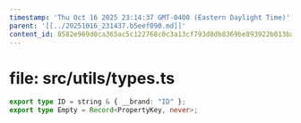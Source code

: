 ```yaml
---
timestamp: 'Thu Oct 16 2025 23:14:37 GMT-0400 (Eastern Daylight Time)'
parent: '[[../20251016_231437.b5eef090.md]]'
content_id: 8582e969d0ca365ac5c122768c0c3a13cf793d8db8369be893922b013ba0589c
---
```


# file: src/utils/types.ts

```typescript
export type ID = string & { __brand: "ID" };
export type Empty = Record<PropertyKey, never>;
```
